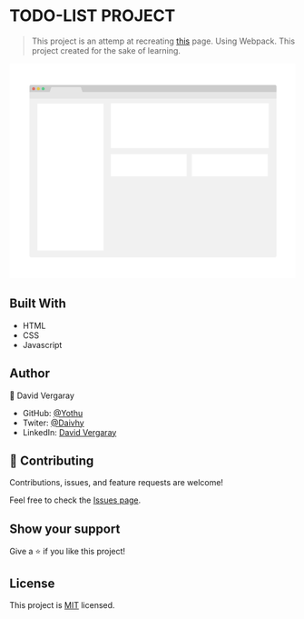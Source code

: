 # TODO-LIST PROJECT

> This project is an attemp at recreating [this](https://web.archive.org/web/20180320194056/http://www.getminimalist.com:80/) page. Using Webpack. This project created for the sake of learning.

![screenshot](./app_screenshot.png)

## Built With

- HTML
- CSS
- Javascript

## Author

👤 David Vergaray

- GitHub:   [@Yothu](https://github.com/Yothu)
- Twiter:   [@Daivhy](https://twitter.com/Daivhy)
- LinkedIn: [David Vergaray](https://www.linkedin.com/in/david-vergaray-almontes-051a11127/)

## 🤝 Contributing

Contributions, issues, and feature requests are welcome!

Feel free to check the [Issues page](./issues/).

## Show your support

Give a ⭐️ if you like this project!

## License

This project is [MIT](./MIT.md) licensed.